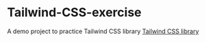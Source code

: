 # Tailwind-CSS-exercise
A demo project to practice Tailwind CSS library [Tailwind CSS library](https://tailwindcss.com/)
